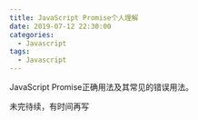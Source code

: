 ```yaml
---
title: JavaScript Promise个人理解
date: 2019-07-12 22:30:00
categories:
  - Javascript
tags: 
  - Javascript
---
```


JavaScript Promise正确用法及其常见的错误用法。

<!-- more -->

未完待续，有时间再写
